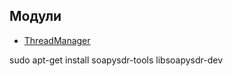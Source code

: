 ## Модули

*   [ThreadManager](src/ThreadManager/README.md)

sudo apt-get install soapysdr-tools libsoapysdr-dev